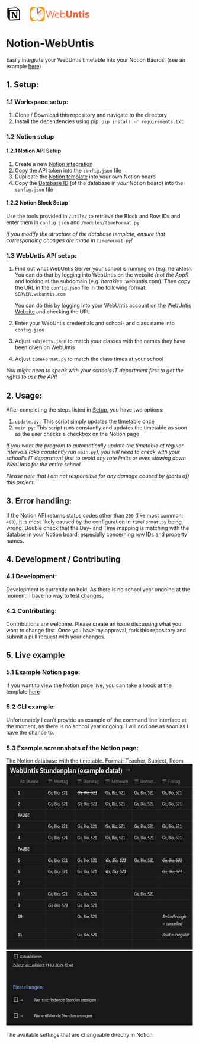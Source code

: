 <p align="left">
    <img src="imgs/Notion_app_logo.png" height="40px" style="margin-right: 20px" alt="Notion logo"/>
    <img src="imgs/WebUntis-Logo.png" width="auto" height="40px" alt="WebUntis logo"/>
</p>

# Notion-WebUntis
Easily integrate your WebUntis timetable into your Notion Baords!
(see an example [here](#5-live-example))

## 1. Setup:

### 1.1 Workspace setup:
1. Clone / Download this repository and navigate to the directory
2. Install the dependencies using pip: `pip install -r requirements.txt`
### 1.2 Notion setup
#### 1.2.1 Notion API Setup
1. Create a new [Notion integration](https://www.notion.so/my-integrations)
2. Copy the API token into the `config.json` file
3. Duplicate the [Notion template](https://outstanding-airmail-bed.notion.site/Notion-WebUntis-3429155c2d0f4fb4a2432db400eef4e9) into your own Notion board
4. Copy the [Database ID](https://developers.notion.com/reference/retrieve-a-database) (of the database in *your* Notion board) into the `config.json` file
#### 1.2.2 Notion Block Setup
Use the tools provided in `/utils/` to retrieve the Block and Row IDs and enter them in `config.json` and `/modules/timeFormat.py`

*If you modify the structure of the database template, ensure that corresponding changes are made in `timeFormat.py`!*

### 1.3 WebUntis API setup:
1. Find out what WebUntis Server your school is running on (e.g. herakles). You can do that by logging into WebUntis on the website *(not the App!)* and looking at the subdomain (e.g. *herakles* .webuntis.com). Then copy the URL in the `config.json` file in the following format: `SERVER.webuntis.com`

    You can do this by logging into your WebUntis account on the [WebUntis Website](https://webuntis.com/) and checking the URL
2. Enter your WebUntis credentials and school- and class name into `config.json`
3. Adjust `subjects.json` to match your classes with the names they have been given on WebUntis
4. Adjust `timeFormat.py` to match the class times at your school

*You might need to speak with your schools IT department first to get the rights to use the API!*


## 2. Usage:
After completing the steps listed in [Setup](#setup), you have two options:

1. `update.py` : This script simply updates the timetable once
2. `main.py`: This script runs constantly and updates the timetable as soon as the user checks a checkbox on the Notion page

*If you want the program to automatically update the timetable at regular intervals (aka constantly run `main.py`), you will need to check with your school's IT department first to avoid any rate limits or even slowing down WebUntis for the entire school.*

*Please note that I am not responsible for any damage caused by (parts of) this project.*


## 3. Error handling:
If the Notion API returns status codes other than `200` (like most common: `400`), it is most likely caused by  the configuration in `timeFormat.py` being wrong.
Double check that the Day- and Time mapping is matching with the databse in your Notion board; especially concerning row IDs and property names. 


## 4. Development / Contributing
### 4.1 Development:
Development is currently on hold. As there is no schoollyear ongoing at the moment, I have no way to test changes.
### 4.2 Contributing:
Contributions are welcome. Please create an issue discussing what you want to change first. Once you have my approval, fork this repository and submit a pull request with your changes.


## 5. Live example
### 5.1 Example Notion page:
If you want to view the Notion page live, you can take a loook at the template [here](https://outstanding-airmail-bed.notion.site/Notion-WebUntis-3429155c2d0f4fb4a2432db400eef4e9)
### 5.2 CLI example:
Unfortunately I can't provide an example of the command line interface at the moment, as there is no school year ongoing.
I will add one as soon as I have the chance to.
### 5.3 Example screenshots of the Notion page:
The Notion database with the timetable. Format: Teacher, Subject, Room
<img src="imgs/screenshot_timetable.png" width="auto" height="500px" alt="Example Screenshot"/>
<img src="imgs/screenshot_settings.png" width="auto" height="200px" alt="Example Screenshot (Settings)"/>

The available settings that are changeable directly in Notion
